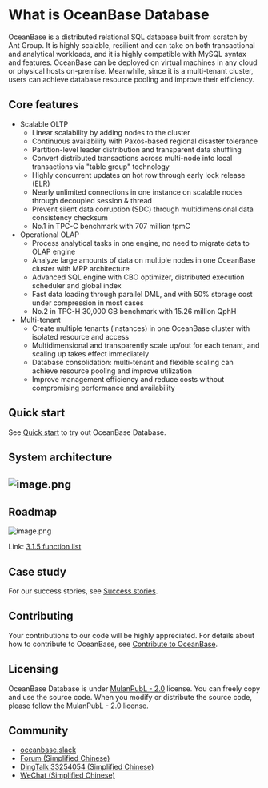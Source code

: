 # What is OceanBase Database
OceanBase is a distributed relational SQL database built from scratch by Ant Group. It is highly scalable, resilient and can take on both transactional and analytical workloads, and it is highly compatible with MySQL syntax and features. OceanBase can be deployed on virtual machines in any cloud or physical hosts on-premise. Meanwhile, since it is a multi-tenant cluster, users can achieve database resource pooling and improve their efficiency.

## Core features

- Scalable OLTP
   - Linear scalability by adding nodes to the cluster
   - Continuous availability with Paxos-based regional disaster tolerance
   - Partition-level leader distribution and transparent data shuffling
   - Convert distributed transactions across multi-node into local transactions via "table group" technology
   - Highly concurrent updates on hot row through early lock release (ELR)
   - Nearly unlimited connections in one instance on scalable nodes through decoupled session & thread
   - Prevent silent data corruption (SDC) through multidimensional data consistency checksum
   - No.1 in TPC-C benchmark with 707 million tpmC
- Operational OLAP
   - Process analytical tasks in one engine, no need to migrate data to OLAP engine
   - Analyze large amounts of data on multiple nodes in one OceanBase cluster with MPP architecture
   - Advanced SQL engine with CBO optimizer, distributed execution scheduler and global index
   - Fast data loading through parallel DML, and with 50% storage cost under compression in most cases
   - No.2 in TPC-H 30,000 GB benchmark with 15.26 million QphH
- Multi-tenant
   - Create multiple tenants (instances) in one OceanBase cluster with isolated resource and access
   - Multidimensional and transparently scale up/out for each tenant, and scaling up takes effect immediately
   - Database consolidation: multi-tenant and flexible scaling can achieve resource pooling and improve utilization
   - Improve management efficiency and reduce costs without compromising performance and availability

## Quick start
See [Quick start](https://www.oceanbase.com/en/docs/community/observer-en/V3.1.4/10000000000601796) to try out OceanBase Database.

## System architecture

## ![image.png](https://cdn.nlark.com/yuque/0/2022/png/106206/1660643534074-2649c2e4-473a-4d07-8021-d8d1a2b2da49.png#clientId=u5d9acd3a-25ad-4&crop=0&crop=0&crop=1&crop=1&from=paste&height=1101&id=u46f6dd09&margin=%5Bobject%20Object%5D&name=image.png&originHeight=1101&originWidth=1746&originalType=binary&ratio=1&rotation=0&showTitle=false&size=130476&status=done&style=none&taskId=ud87a5d0f-5140-45f2-9274-c8375b3c7c0&title=&width=1746)

## Roadmap

![image.png](https://cdn.nlark.com/yuque/0/2022/png/106206/1660643534293-a5f53258-a9ac-462c-b9fd-9832901853c2.png#clientId=u5d9acd3a-25ad-4&crop=0&crop=0&crop=1&crop=1&from=paste&height=352&id=u0f71535e&margin=%5Bobject%20Object%5D&name=image.png&originHeight=528&originWidth=1683&originalType=binary&ratio=1&rotation=0&showTitle=false&size=719961&status=done&style=none&taskId=u676e97dd-1309-42b9-b380-a423c27199c&title=&width=1122)

Link: [3.1.5 function list](https://github.com/oceanbase/oceanbase/milestone/6)

## Case study
For our success stories, see [Success stories](https://www.oceanbase.com/en/customer/home).

## Contributing
Your contributions to our code will be highly appreciated. For details about how to contribute to OceanBase, see [Contribute to OceanBase](https://github.com/oceanbase/oceanbase/wiki/Contribute-to-OceanBase).

## Licensing
OceanBase Database is under [MulanPubL - 2.0](http://license.coscl.org.cn/MulanPubL-2.0/#english) license. You can freely copy and use the source code. When you modify or distribute the source code, please follow the MulanPubL - 2.0 license.

## Community

- [oceanbase.slack](https://oceanbase.slack.com/)
- [Forum (Simplified Chinese)](https://ask.oceanbase.com/)
- [DingTalk 33254054 (Simplified Chinese)](https://h5.dingtalk.com/circle/healthCheckin.html?corpId=ding12cfbe0afb058f3cde5ce625ff4abdf6&53108=bb418&cbdbhh=qwertyuiop&origin=1)
- [WeChat (Simplified Chinese)](https://gw.alipayobjects.com/zos/oceanbase/0a69627f-8005-4c46-be1f-aac7a2b85c13/image/2022-03-01/85d42796-4e22-463a-9658-57402d7b9bc3.png)
